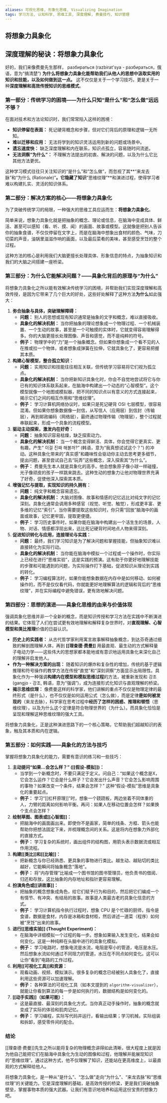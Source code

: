 ```yaml
---
aliases: 可视化思维, 形象化思维, Visualizing Imagination
tags: 学习方法, 认知科学, 思维工具, 深度理解, 费曼技巧, 知识管理
---
```


## 将想象力具象化

## 深度理解的秘诀：将想象力具象化

好的，我们来像费曼先生那样， разбираться (razbirat'sya - разбираться，俄语，意为“搞清楚”) **为什么将想象力具象化能帮助我们从他人的思想中汲取实用的知识和技能，以及如何做到这一点。** 这不仅仅是关于一个学习技巧，更是关于一种**深度理解和高效传授知识的思维模式**。

### 第一部分：传统学习的困境——为什么只知“是什么”和“怎么做”远远不够？

在面对技术和方法论知识时，我们常常陷入这样的困境：

*   **知识停留在表面：** 死记硬背概念和步骤，但对它们背后的原理和逻辑一无所知。
*   **难以迁移和应用：** 无法将学到的知识灵活运用到新的问题或场景中。
*   **遗忘速度快：** 缺乏深度理解和内在联系，知识点孤立，容易随时间流逝。
*   **无法洞察“为什么”：** 不理解方法提出的初衷、解决的问题，以及为什么它比其他方法更优。

这种学习模式往往只关注知识的“是什么”和“怎么做”，而忽视了其**“来龙去脉”和“为什么 (Rationale)”**。它隐藏了知识**“思维纹理”**和演进过程，使得学习者难以构建扎实、灵活的知识体系。

### 第二部分：解决方案的核心——将想象力具象化

为了突破传统学习的局限，一种强大的思维工具应运而生：**将想象力具象化**。

简单来说，想象力具象化就是把抽象的概念、理论或信息，在脑海中变成具体、鲜活、甚至可以感知（看、听、摸、闻）的画面、故事或模型。这就像是把别人告诉你的抽象食谱，不仅仅停留在文字上，而是在脑海中想象出食材的颜色、气味，刀切菜的声音，油锅里滋滋作响的画面，以及最后菜肴的美味，甚至感受烹饪的整个过程。

这种方法的核心是利用我们大脑更擅长处理具体、形象信息的特点，为抽象知识和我们的大脑之间搭建一座桥梁。

### 第三部分：为什么它能解决问题？——具象化背后的原理与“为什么”

将想象力具象化之所以能有效解决传统学习的困境，并帮助我们实现深度理解和高效传授，是因为它带来了几个巨大的好处，这些好处解释了这种方法**为什么**如此强大：

1.  **弥合抽象与具体，突破理解障碍：**
    *   **问题：** 别人的思想或现有知识通常是抽象的文字和概念，难以直接吸收。
    *   **具象化的解决机制：** 当你把抽象的理论想象成一个物理过程、一个机械装置、一个生动的故事，甚至是一个可触摸的实体时，它就变得容易理解得多。你的大脑更擅长处理图像、声音和感觉，而不是纯粹的符号。
    *   **例子：** 物理学中的“力”是一个抽象概念。但如果你想象成一个看不见的人在推或拉一个物体，或者想象成弹簧在拉伸，它就具象化了，更容易把握其本质。
2.  **构建心智模型，整合孤立知识：**
    *   **问题：** 实用知识和技能往往相互关联，但传统学习容易将它们视为孤立点。
    *   **具象化的解决机制：** 当你把新知识具象化时，你会不自觉地尝试将它与你已有的知识体系联系起来，在脑海中构建出一个动态的“心智模型”。这个模型就像一个地图或模拟器，把不同的知识点以有意义的方式连接起来，揭示它们之间的相互作用和“思维纹理”。
    *   **例子：** 学习计算机网络协议时，如果只是死记硬背 OSI 七层模型，很容易混淆。但如果你想象数据像一封信，从写信人（应用层）到信封（传输层），再到邮政编码（网络层），最终通过物理传输（物理层），整个过程就串联起来，形成一个具象的流程模型。
3.  **驱动主动探索，激发内在好奇：**
    *   **问题：** 抽象知识容易枯燥，缺乏探索动力。
    *   **具象化的解决机制：** 当一个概念变得鲜活、具体，你会觉得它更真实、更有趣，产生“ 이걸 진짜 해볼까?” (韩语，意为“我真想试试这个？”) 的冲动。这种具象化带来的“真实感”和趣味性会驱动你主动去思考更多细节，提出问题，甚至尝试自己去“玩弄”这些概念，深入探索其“为什么”。
    *   **例子：** 费曼先生本人就是具象化的高手。他会想象原子像小球一样碰撞，光子像顽皮的孩子一样跳来跳去。这种生动的想象力让他对物理世界充满了好奇，促使他深入探索其本质。
4.  **增强记忆与提取，实现知识的持久拥有：**
    *   **问题：** 纯文字和概念容易遗忘。
    *   **具象化的解决机制：** 大脑对图像、故事和情感的记忆远比对纯文字的记忆深刻。具象化通常会调用多种感官（视觉、听觉、触觉），形成更丰富、更多维的记忆“索引”。当你需要提取这些知识时，你只需“回放”脑海中的画面或故事，记忆更牢固，提取更便捷。
    *   **例子：** 学习历史事件时，如果你能在脑海中构建出一个活生生的场景，人物、对话、情感都浮现出来，远比死记硬背时间地点人物来得深刻。
5.  **促进知识转化与应用，连接理论与实践：**
    *   **问题：** 最终，我们学习知识是为了解决问题和掌握技能，但抽象知识难以直接转化为实际行动。
    *   **具象化的解决机制：** 当你能在脑海中模拟一个过程或一个操作时，你实际上已经在进行“思维实验”，这是实践的预演。这有助于你更好地理解技能的步骤和可能遇到的问题，为实际操作打下基础，促进知识从理论到实践的转化。
    *   **例子：** 学习编程算法时，如果你能想象数据在内存中是如何移动、如何被操作的，而不是仅仅看代码，你就能更好地理解算法的逻辑和背后的“思维纹理”，并在实际编程中避免错误，更有效地解决问题。

### 第四部分：思想的演进——具象化思维的由来与价值体现

强调具象化思维并非一个全新的概念，而是知识传授和学习方法在实践中不断演进的结果。它体现了人们在尝试更有效地理解和解释复杂世界时，对**直观理解、心智模型和类比推理**价值的日益认识。

*   **历史上的实践者：** 从古代哲学家利用寓言故事解释抽象概念，到达芬奇通过细致的解剖图理解人体，再到 **[[理查德·费曼]]** 用最直观、最生动的方式解释量子电动力学——这些伟大的思想家都本能地或有意识地运用具象化来深化自己的理解并启发他人。
*   **作为一种解决方案的出现：** 随着知识的爆炸和复杂性的增加，传统的基于逻辑推理和符号操作的教学方法在传授“直觉”和“深刻洞察”方面显示出局限性。具象化作为一种强调**构建内在模型和模拟思维过程**的方法，被重新发现和 강조 (gangjo - 강조, 韩语，意为“强调”)，成为连接形式化知识与直观理解的桥梁。
*   **揭示思维纹理：** 像费曼这样的科学家，他们讲解的重点不仅仅是物理定律的最终形式（是什么），也不仅仅是如何运用公式（怎么做），而是定律**是如何被发现的**（来龙去脉），科学家在思考过程中**经历了怎样的困惑、推理和顿悟**（思维纹理），以及为什么这个定律是符合物理世界的（为什么）。而具象化恰恰是呈现和理解这种思维纹理的强大工具。

将想象力具象化，正是这种演进思路下的一个核心策略，它帮助我们超越知识的表象，触及其本质和内在逻辑。

### 第五部分：如何实践——具象化的方法与技巧

掌握将想象力具象化的能力，需要有意识的练习和一些技巧：

1.  **主动提问“如果…会怎么样？” ([[假设-模拟]])：**
    *   当学到一个新概念时，不要只满足于定义。问自己：“如果这个概念是X，它会怎么运作？它会是什么样子？它会发出什么声音？它会怎么影响周围的事物？如果改变一个条件，结果会怎样？” 这种“假设-模拟”思维是具象化的重要起点。
    *   **例子：** 学习“[[杠杆原理]]”时，想象一个跷跷板，两边坐着不同体重的人，力臂的距离如何影响平衡。再问：如果人在移动位置会怎样？如果换个支点会怎样？
2.  **绘制草图、图表或[[心智图]]：**
    *   把脑海中的画面画出来。即使你不是画家，简单的线条、方框、箭头也能帮助你把想法固定下来，并梳理概念间的关系。这是将内在想象力外部化的直接方式。
    *   **例子：** 学习复杂的系统时，画出组件的结构图，用箭头表示数据流或相互作用流程。
3.  **构建[[类比]]和[[比喻]]：**
    *   把新概念与你已经熟悉、更具象的事物进行类比。越生动、越贴切的类比越好，它能瞬间将抽象概念“落地”。
    *   **例子：** 将“内存管理”比喻成一个图书馆的图书管理员，他负责书的借阅、归还和存放，这比抽象的内存地址和指针更容易理解。
4.  **扮演角色或[[讲故事]]：**
    *   把抽象的概念想象成角色，给它们赋予行为和目的，然后把它们编成一个有情节、有冲突、有结局的故事。故事是人类最古老的具象化信息的方式。
    *   **例子：** 学习计算机指令执行过程时，想象 CPU 是个忙碌的厨师，指令是食谱，数据是食材，内存是冰箱和食材柜，然后讲述一道菜（程序）如何被“烹饪”出来的故事。
5.  **进行[[思维实验]] (Thought Experiment)：**
    *   在脑海中详细模拟一个过程的每一步。想象如果输入发生变化，结果会如何变化。这是一种纯粹在头脑中进行的具象化模拟。
    *   **例子：** 学习电路时，想象电流是水流，电阻是窄小的管道，电压是水压。然后想象水流如何通过不同阻力的管道，水压在不同点如何变化。这可以让你“看到”电路的工作过程。
6.  **利用[[可视化工具]]和资源：**
    *   观看动画、视频、模拟演示。很多复杂的概念已经被别人具象化了，直接利用这些资源可以加速理解。
    *   **例子：** 各种算法的可视化工具（如本文提到的 `algorithm-visualizer`），就能让你看到算法的每一步是如何执行的，数据结构是如何变化的。
7.  **[[动手实践]]（如果可能）：**
    *   这是最直接、最深刻的具象化方式。当你真正动手操作时，抽象的概念就变成了实际的体验和肌肉记忆。
    *   **例子：** 学习编程，实际写代码并运行，看输出结果；学习机械，实际组装和拆卸，感受零件间的配合。

### 结论

[[理查德·费曼]]先生之所以能将复杂的物理概念讲得如此清晰，很大程度上就是因为他自己能把它们在脑海中具象化为生动的图像和过程，他理解并能展现知识的“思维纹理”。通过这种方式，他不仅理解了知识，还能站在更高维度上，以最直观的方式解释给他人。

将想象力具象化，是一种从“是什么”、“怎么做”走向“为什么”、“来龙去脉”和“思维纹理”的关键能力。它是深度理解的基础，是高效传授的桥梁，更是我们突破抽象壁垒，掌握事物本质的强大武器。让我们有意识地培养和运用这份宝贵的想象力吧。